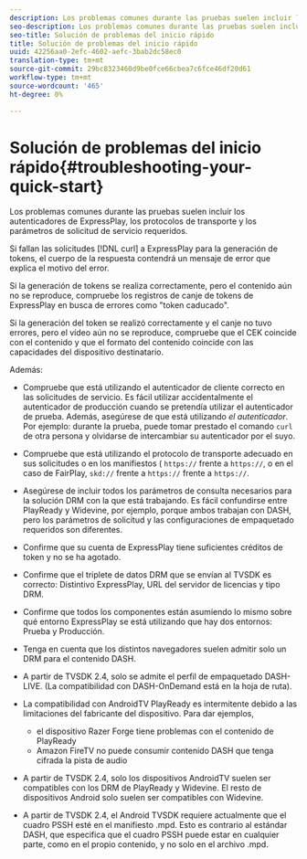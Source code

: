 ```yaml
---
description: Los problemas comunes durante las pruebas suelen incluir los autenticadores de ExpressPlay, los protocolos de transporte y los parámetros de solicitud de servicio requeridos.
seo-description: Los problemas comunes durante las pruebas suelen incluir los autenticadores de ExpressPlay, los protocolos de transporte y los parámetros de solicitud de servicio requeridos.
seo-title: Solución de problemas del inicio rápido
title: Solución de problemas del inicio rápido
uuid: 42256aa0-2efc-4602-aefc-3bab2dc58ec0
translation-type: tm+mt
source-git-commit: 29bc8323460d9be0fce66cbea7c6fce46df20d61
workflow-type: tm+mt
source-wordcount: '465'
ht-degree: 0%

---
```



# Solución de problemas del inicio rápido{#troubleshooting-your-quick-start}

Los problemas comunes durante las pruebas suelen incluir los autenticadores de ExpressPlay, los protocolos de transporte y los parámetros de solicitud de servicio requeridos.

Si fallan las solicitudes [!DNL curl] a ExpressPlay para la generación de tokens, el cuerpo de la respuesta contendrá un mensaje de error que explica el motivo del error.

Si la generación de tokens se realiza correctamente, pero el contenido aún no se reproduce, compruebe los registros de canje de tokens de ExpressPlay en busca de errores como &quot;token caducado&quot;.

Si la generación del token se realizó correctamente y el canje no tuvo errores, pero el vídeo aún no se reproduce, compruebe que el CEK coincide con el contenido y que el formato del contenido coincide con las capacidades del dispositivo destinatario.

Además:

* Compruebe que está utilizando el autenticador de cliente correcto en las solicitudes de servicio. Es fácil utilizar accidentalmente el autenticador de producción cuando se pretendía utilizar el autenticador de prueba. Además, asegúrese de que está utilizando *el autenticador*. Por ejemplo: durante la prueba, puede tomar prestado el comando `curl` de otra persona y olvidarse de intercambiar su autenticador por el suyo.

* Compruebe que está utilizando el protocolo de transporte adecuado en sus solicitudes o en los manifiestos ( `https://` frente a `https://`, o en el caso de FairPlay, `skd://` frente a `https://` frente a `https://`.

* Asegúrese de incluir todos los parámetros de consulta necesarios para la solución DRM con la que está trabajando. Es fácil confundirse entre PlayReady y Widevine, por ejemplo, porque ambos trabajan con DASH, pero los parámetros de solicitud y las configuraciones de empaquetado requeridos son diferentes.
* Confirme que su cuenta de ExpressPlay tiene suficientes créditos de token y no se ha agotado.
* Confirme que el triplete de datos DRM que se envían al TVSDK es correcto: Distintivo ExpressPlay, URL del servidor de licencias y tipo DRM.
* Confirme que todos los componentes están asumiendo lo mismo sobre qué entorno ExpressPlay se está utilizando que hay dos entornos: Prueba y Producción.
* Tenga en cuenta que los distintos navegadores suelen admitir solo un DRM para el contenido DASH.
* A partir de TVSDK 2.4, solo se admite el perfil de empaquetado DASH-LIVE. (La compatibilidad con DASH-OnDemand está en la hoja de ruta).
* La compatibilidad con AndroidTV PlayReady es intermitente debido a las limitaciones del fabricante del dispositivo. Para dar ejemplos,

   * el dispositivo Razer Forge tiene problemas con el contenido de PlayReady
   * Amazon FireTV no puede consumir contenido DASH que tenga cifrada la pista de audio

* A partir de TVSDK 2.4, solo los dispositivos AndroidTV suelen ser compatibles con los DRM de PlayReady y Widevine. El resto de dispositivos Android solo suelen ser compatibles con Widevine.
* A partir de TVSDK 2.4, el Android TVSDK requiere actualmente que el cuadro PSSH esté en el manifiesto .mpd. Esto es contrario al estándar DASH, que especifica que el cuadro PSSH puede estar en cualquier parte, como en el propio contenido, y no solo en el archivo .mpd.

